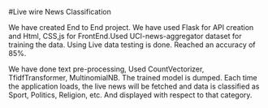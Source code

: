 #Live wire News Classification


We have created End to End project.
We have used Flask for API creation and Html, CSS,js for FrontEnd.Used UCI-news-aggregator dataset for training the data. Using Live data testing is done. Reached an accuracy of 85%.

We have done text pre-processing, Used CountVectorizer, TfidfTransformer, MultinomialNB. The trained model is dumped. Each time the application loads, the live news will be fetched and data is classified as Sport, Politics, Religion, etc. And displayed with respect to that category.

